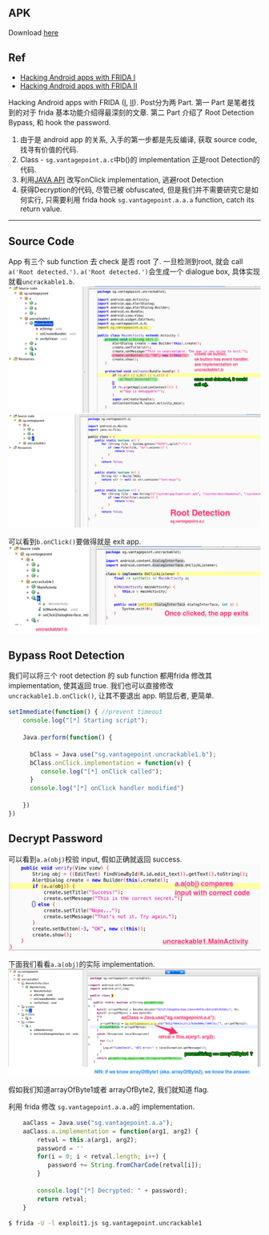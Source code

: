 ## APK

Download [here](https://github.com/OWASP/owasp-mstg/tree/master/OMTG-Files/02_Crackmes/01_Android/Level_01)

## Ref

- [Hacking Android apps with FRIDA I](https://www.codemetrix.net/hacking-android-apps-with-frida-1/)
- [Hacking Android apps with FRIDA II](https://www.codemetrix.net/hacking-android-apps-with-frida-2/)



Hacking Android apps with FRIDA ([I](https://www.codemetrix.net/hacking-android-apps-with-frida-1/), [II](https://www.codemetrix.net/hacking-android-apps-with-frida-2/)). Post分为两 Part. 第一 Part 是笔者找到的对于 frida 基本功能介绍得最深刻的文章. 第二 Part 介绍了 Root Detection Bypass, 和 hook the password.

1. 由于是 android app 的关系, 入手的第一步都是先反编译, 获取 source code, 找寻有价值的代码.
2. Class - `sg.vantagepoint.a.c`中b()的 implementation 正是root Detection的代码.
3. 利用[JAVA API](https://www.frida.re/docs/javascript-api/#java) 改写onClick implementation, 逃避root Detection
4. 获得Decryption的代码, 尽管已被 obfuscated, 但是我们并不需要研究它是如何实行, 只需要利用 frida hook `sg.vantagepoint.a.a.a` function, catch its return value.


----

## Source Code

App 有三个 sub function 去 check 是否 root 了. 一旦检测到root, 就会 call `a('Root detected.')`. `a('Root detected.')`会生成一个 dialogue box, 具体实现就看`uncrackable1.b`.
![](mainactivity.png)
![](root_detection.png)

可以看到`b.onClick()`要做得就是 exit app.
![](ok_button.png)



## Bypass Root Detection

我们可以将三个 root detection 的 sub function 都用frida 修改其 implementation, 使其返回 true. 我们也可以直接修改`uncrackable1.b.onClick()`, 让其不要退出 app. 明显后者, 更简单.

```javascript
setImmediate(function() { //prevent timeout
    console.log("[*] Starting script");

    Java.perform(function() {

      bClass = Java.use("sg.vantagepoint.uncrackable1.b");
      bClass.onClick.implementation = function(v) {
         console.log("[*] onClick called");
      }
      console.log("[*] onClick handler modified")

    })
})

```

## Decrypt Password

可以看到`a.a(obj)`校验 input, 假如正确就返回 success. 
![](verify.png)

下面我们看看`a.a(obj)`的实际 implementation.
![](verify-1.png)

假如我们知道arrayOfByte1或者 arrayOfByte2, 我们就知道 flag.

利用 frida 修改 `sg.vantagepoint.a.a.a`的 implementation.

```javascript
	aaClass = Java.use("sg.vantagepoint.a.a");
    aaClass.a.implementation = function(arg1, arg2) {
        retval = this.a(arg1, arg2);
        password = ''
        for(i = 0; i < retval.length; i++) {
           password += String.fromCharCode(retval[i]);
        }

        console.log("[*] Decrypted: " + password);
        return retval;
    }
```

```bash
$ frida -U -l exploit1.js sg.vantagepoint.uncrackable1
```




